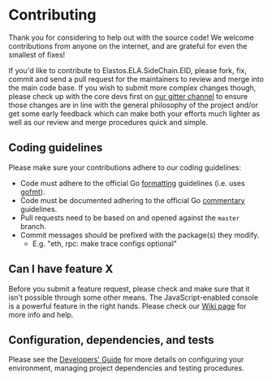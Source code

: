 # Contributing

Thank you for considering to help out with the source code! We welcome 
contributions from anyone on the internet, and are grateful for even the 
smallest of fixes!

If you'd like to contribute to Elastos.ELA.SideChain.EID, please fork, fix, commit and send a
pull request for the maintainers to review and merge into the main code base. If
you wish to submit more complex changes though, please check up with the core 
devs first on [our gitter channel](https://gitter.im/ethereum/Elastos.ELA.SideChain.EID) to
ensure those changes are in line with the general philosophy of the project
and/or get some early feedback which can make both your efforts much lighter as
well as our review and merge procedures quick and simple.

## Coding guidelines

Please make sure your contributions adhere to our coding guidelines:

 * Code must adhere to the official Go 
[formatting](https://golang.org/doc/effective_go.html#formatting) guidelines 
(i.e. uses [gofmt](https://golang.org/cmd/gofmt/)).
 * Code must be documented adhering to the official Go 
[commentary](https://golang.org/doc/effective_go.html#commentary) guidelines.
 * Pull requests need to be based on and opened against the `master` branch.
 * Commit messages should be prefixed with the package(s) they modify.
   * E.g. "eth, rpc: make trace configs optional"

## Can I have feature X

Before you submit a feature request, please check and make sure that it isn't 
possible through some other means. The JavaScript-enabled console is a powerful 
feature in the right hands. Please check our 
[Wiki page](https://github.com/elastos/Elastos.ELA.SideChain.EID/wiki) for more info
and help.

## Configuration, dependencies, and tests

Please see the [Developers' Guide](https://github.com/elastos/Elastos.ELA.SideChain.EID/wiki/Developers'-Guide)
for more details on configuring your environment, managing project dependencies
and testing procedures.
